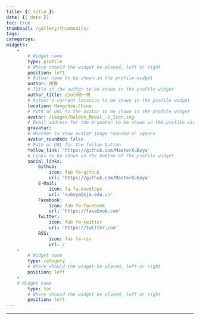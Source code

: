 ```yaml
---
title: {{ title }}
date: {{ date }}
toc: true
thumbnail: /gallery/thumbnails/
tags:
categories:
widgets:
    -
        # Widget name
        type: profile
        # Where should the widget be placed, left or right
        position: left
        # Author name to be shown in the profile widget
        author: 博雅
        # Title of the author to be shown in the profile widget
        author_title: zju小硕一枚
        # Author's current location to be shown in the profile widget
        location: Hangzhou,China
        # Path or URL to the avatar to be shown in the profile widget
        avatar: /images/Golden_Medal_-1_Icon.svg
        # Email address for the Gravatar to be shown in the profile widget
        gravatar: 
        # Whether to show avatar image rounded or square
        avatar_rounded: false
        # Path or URL for the follow button
        follow_link: 'https://github.com/MasterXuBoya'
        # Links to be shown on the bottom of the profile widget
        social_links:
            Github:
                icon: fab fa-github
                url: 'https://github.com/MasterXuBoya'
            E-Mail: 
                icon: fa fa-envelope  
                url: 'xuboya@zju.edu.cn'
            Facebook:
                icon: fab fa-facebook
                url: 'https://facebook.com'
            Twitter:
                icon: fab fa-twitter
                url: 'https://twitter.com'
            RSS:
                icon: fas fa-rss
                url: /
    -       
        # Widget name
        type: category
        # Where should the widget be placed, left or right
        position: left
    -
    # Widget name
        type: toc
        # Where should the widget be placed, left or right
        position: left
---
```


---
